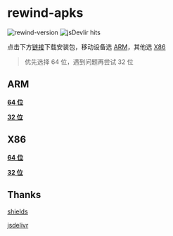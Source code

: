 # rewind-apks

<img src="https://img.shields.io/badge/rewind-v2.9.0-black?style=flat-square" alt="rewind-version">
<img src="https://data.jsdelivr.com/v1/package/gh/KusStar/rewind-apks/badge" alt="jsDevlir hits">

点击下方[链接](#rewind-apks)下载安装包，移动设备选 [ARM](#arm)，其他选 [X86](#x86)

> 优先选择 64 位，遇到问题再尝试 32 位

## ARM

[**64 位**](https://cdn.jsdelivr.net/gh/KusStar/rewind-apks/app-arm64-v8a.apk)

[**32 位**](https://cdn.jsdelivr.net/gh/KusStar/rewind-apks/app-armeabi-v7a.apk)

## X86

[**64 位**](https://cdn.jsdelivr.net/gh/KusStar/rewind-apks/app-x86_64-release.apk)

[**32 位**](https://cdn.jsdelivr.net/gh/KusStar/rewind-apks/app-x86-release.apk)

## Thanks

[shields](https://github.com/badges/shields)

[jsdelivr](https://github.com/jsdelivr/jsdelivr)
